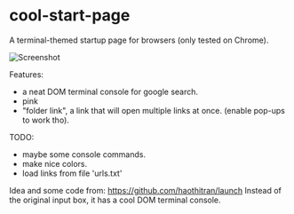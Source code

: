 # cool-start-page

A terminal-themed startup page for browsers (only tested on Chrome).

![Screenshot](http://image.prntscr.com/image/b1ebaea2230240768a1bedb91e7fccd6.png)

Features:
 - a neat DOM terminal console for google search.
 - pink
 - "folder link", a link that will open multiple links at once. (enable pop-ups to work tho).

TODO:
  - maybe some console commands.
  - make nice colors.
  - load links from file 'urls.txt'


Idea and some code from: https://github.com/haothitran/launch
Instead of the original input box, it has a cool DOM terminal console.
